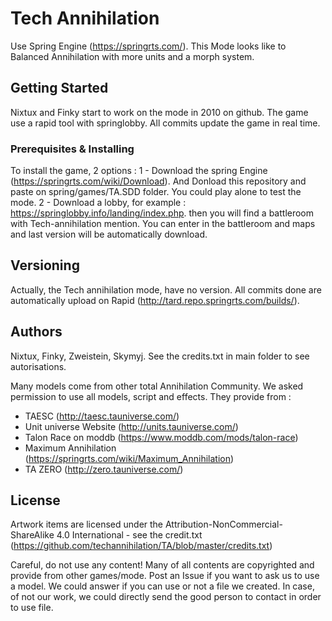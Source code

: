 # Tech Annihilation

Use Spring Engine (https://springrts.com/). 
This Mode looks like to Balanced Annihilation with more units and a morph system.

## Getting Started

Nixtux and Finky start to work on the mode in 2010 on github.
The game use a rapid tool with springlobby. All commits update the game in real time.

### Prerequisites & Installing

To install the game, 2 options : 
1 - Download the spring Engine (https://springrts.com/wiki/Download). And Donload this repository and paste on spring/games/TA.SDD folder. You could play alone to test the mode.
2 - Download a lobby, for example : https://springlobby.info/landing/index.php. then you will find a battleroom with Tech-annihilation mention. You can enter in the battleroom and maps and last version will be automatically download.

## Versioning

Actually, the Tech annihilation mode, have no version. All commits done are automatically upload on Rapid (http://tard.repo.springrts.com/builds/).

## Authors

Nixtux, Finky, Zweistein, Skymyj.
See the credits.txt in main folder to see autorisations.

Many models come from other total Annihilation Community. We asked permission to use all models, script and effects. They provide from : 
- TAESC (http://taesc.tauniverse.com/)
- Unit universe Website (http://units.tauniverse.com/)
- Talon Race on moddb (https://www.moddb.com/mods/talon-race)
- Maximum Annihilation (https://springrts.com/wiki/Maximum_Annihilation)
- TA ZERO (http://zero.tauniverse.com/)


## License

Artwork items are licensed under the Attribution-NonCommercial-ShareAlike 4.0 International - see the credit.txt (https://github.com/techannihilation/TA/blob/master/credits.txt)

Careful, do not use any content! Many of all contents are copyrighted and provide from other games/mode. 
Post an Issue if you want to ask us to use a model. We could answer if you can use or not a file we created. In case, of not our work, we could directly send the good person to contact in order to use file.
